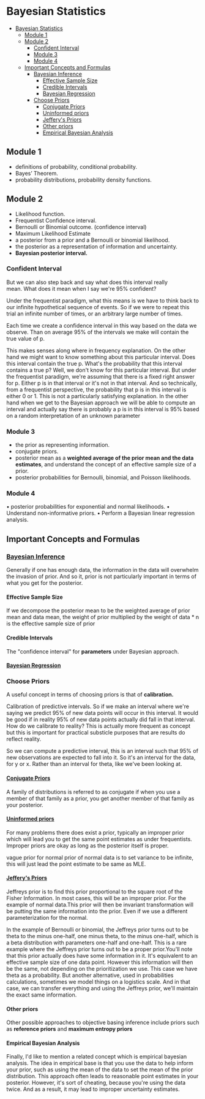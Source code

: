 # Bayesian Statistics

- [Bayesian Statistics](#bayesian-statistics)
	- [Module 1](#module-1)
	- [Module 2](#module-2)
		- [Confident Interval](#confident-interval)
		- [Module 3](#module-3)
		- [Module 4](#module-4)
	- [Important Concepts and Formulas](#important-concepts-and-formulas)
		- [Bayesian Inference](#bayesian-inference)
			- [Effective Sample Size](#effective-sample-size)
			- [Credible Intervals](#credible-intervals)
			- [Bayesian Regression](#bayesian-regression)
		- [Choose Priors](#choose-priors)
			- [Conjugate Priors](#conjugate-priors)
			- [Uninformed priors](#uninformed-priors)
			- [Jeffery's Priors](#jefferys-priors)
			- [Other priors](#other-priors)
			- [Empirical Bayesian Analysis](#empirical-bayesian-analysis)

## Module 1

- definitions of probability, conditional probability.
- Bayes’ Theorem.
- probability distributions, probability density functions.

## Module 2

- Likelihood function.
- Frequentist Confidence interval.
- Bernoulli or Binomial outcome. (confidence interval)
- Maximum Likelihood Estimate
- a posterior from a prior and a Bernoulli or binomial likelihood.
- the posterior as a representation of information and uncertainty.
- **Bayesian posterior interval.**


### Confident Interval

But we can also step back and say what does this interval really mean. What does it mean when I say we're 95% confident?

Under the frequentist paradigm, what this means is we have to think back to our infinite hypothetical sequence of events. So if we were to repeat this trial an infinite number of times, or an arbitrary large number of times.

Each time we create a confidence interval in this way based on the data we observe. Than on average 95% of the intervals we make will contain the true value of p.

This makes senses along where in frequency explanation. On the other hand we might want to know something about this particular interval. Does this interval contain the true p. What's the probability that this interval contains a true p? Well, we don't know for this particular interval. But under the frequentist paradigm, we're assuming that there is a fixed right answer for p. Either p is in that interval or it's not in that interval. And so technically, from a frequentist perspective, the probability that p is in this interval is either 0 or 1. This is not a particularly satisfying explanation. In the other hand when we get to the Bayesian approach we will be able to compute an interval and actually say there is probably a p is in this interval is 95% based on a random interpretation of an unknown parameter

### Module 3

- the prior as representing information.
- conjugate priors.
- posterior mean as a **weighted average of the prior mean and the data estimates**, and understand the concept of an effective sample size of a prior.
- posterior probabilities for Bernoulli, binomial, and Poisson likelihoods.

### Module 4
• posterior probabilities for exponential and normal likelihoods. 
• Understand non-informative priors. 
• Perform a Bayesian linear regression analysis. 

## Important Concepts and Formulas



### [Bayesian Inference](https://en.wikipedia.org/wiki/Bayesian_inference)

Generally if one has enough data, the information in the data will overwhelm the invasion of prior. And so it, prior is not particularly important in terms of what you get for the posterior. 

#### Effective Sample Size

If we decompose the posterior mean to be the weighted average of prior mean and data mean, the weight of prior multiplied by the weight of data * n is the effective sample size of prior

#### Credible Intervals

The "confidence interval" for **parameters** under Bayesian approach.

#### [Bayesian Regression](https://en.wikipedia.org/wiki/Bayesian_linear_regression)

### Choose Priors

A useful concept in terms of choosing priors is that of **calibration.**

Calibration of predictive intervals. So if we make an interval where we're saying we predict 95% of new data points will occur in this interval. It would be good if in reality 95% of new data points actually did fall in that interval. How do we calibrate to reality? This is actually more frequent as concept but this is important for practical substicle purposes that are results do reflect reality.

So we can compute a predictive interval, this is an interval such that 95% of new observations are expected to fall into it. So it's an interval for the data, for y or x. Rather than an interval for theta, like we've been looking at.

#### [Conjugate Priors](https://en.wikipedia.org/wiki/Conjugate_prior#cite_note-postpred-4)

A family of distributions is referred to as conjugate if when you use a member of that family as a prior, you get another member of that family as your posterior.

#### [Uninformed priors](https://en.wikipedia.org/wiki/Prior_probability#Uninformative_priors)

For many problems there does exist a prior, typically an improper prior which will lead you to get the same point estimates as under frequentists. Improper priors are okay as long as the posterior itself is proper.

vague prior for normal prior of normal data is to set variance to be infinite, this will just lead the point estimate to be same as MLE.

#### [Jeffery's Priors](https://en.wikipedia.org/wiki/Jeffreys_prior)

Jeffreys prior is to find this prior proportional to the square root of the Fisher Information. In most cases, this will be an improper prior. For the example of normal data.This prior will then be invariant transformation will be putting the same information into the prior. Even if we use a different parameterization for the normal.

In the example of Bernoulli or binomial, the Jeffreys prior turns out to be theta to the minus one-half, one minus theta, to the minus one-half, which is a beta distribution with parameters one-half and one-half. This is a rare example where the Jeffreys prior turns out to be a proper prior.You'll note that this prior actually does have some information in it. It's equivalent to an effective sample size of one data point. However this information will then be the same, not depending on the prioritization we use. This case we have theta as a probability. But another alternative, used in probabilities calculations, sometimes we model things on a logistics scale. And in that case, we can transfer everything and using the Jeffreys prior, we'll maintain the exact same information.

#### Other priors

Other possible approaches to objective basing inference include priors such as **reference priors** and **maximum entropy priors**

#### Empirical Bayesian Analysis

Finally, I'd like to mention a related concept which is empirical bayesian analysis. The idea in empirical base is that you use the data to help inform your prior, such as using the mean of the data to set the mean of the prior distribution. This approach often leads to reasonable point estimates in your posterior. However, it's sort of cheating, because you're using the data twice. And as a result, it may lead to improper uncertainty estimates.